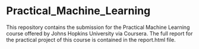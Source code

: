 # Practical_Machine_Learning

This repository contains the submission for the Practical Machine Learning course offered by Johns Hopkins University via Coursera.
The full report for the practical project of this course is contained in the report.html file.

